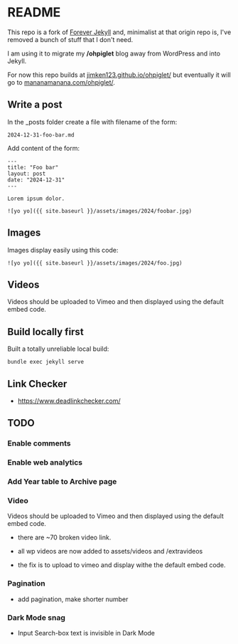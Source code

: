 # README

This repo is a fork of [Forever Jekyll](https://foredver-jekyll.github.io) and, minimalist at that origin repo is, I've removed a bunch of stuff that I don't need.

I am using it to migrate my **/ohpiglet** blog away from WordPress and into Jekyll.

For now this repo builds at [jimken123.github.io/ohpiglet/](https://jimken123.github.io/ohpiglet/) but eventually it will go to [mananamanana.com/ohpiglet/](https://mananamanana.com/ohpiglet/).

## Write a post

In the _posts folder create a file with filename of the form:

```
2024-12-31-foo-bar.md
```

Add content of the form:

```
---
title: "Foo bar"
layout: post
date: "2024-12-31"
---

Lorem ipsum dolor.

![yo yo]({{ site.baseurl }}/assets/images/2024/foobar.jpg)

```
## Images

Images display easily using this code:

```
![yo yo]({{ site.baseurl }}/assets/images/2024/foo.jpg)
```

## Videos

Videos should be uploaded to Vimeo and then displayed using the default embed code.

## Build locally first

Built a totally unreliable local build:

 ```
bundle exec jekyll serve
 ```

## Link Checker

- https://www.deadlinkchecker.com/

## TODO

### Enable comments

### Enable web analytics

### Add Year table to Archive page

### Video

Videos should be uploaded to Vimeo and then displayed using the default embed code.

- there are ~70 broken video link.

- all wp videos are now added to assets/videos and /extravideos

- the fix is to upload to vimeo and display withe the default embed code.

### Pagination

- add pagination, make shorter number

### Dark Mode snag

- Input Search-box text is invisible in Dark Mode 
